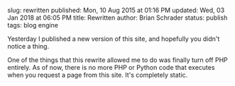 slug: rewritten
published: Mon, 10 Aug 2015 at 01:16 PM
updated: Wed, 03 Jan 2018 at 06:05 PM
title: Rewritten
author: Brian Schrader
status: publish
tags: blog engine

Yesterday I published a new version of this site, and hopefully you didn't notice a thing.

One of the things that this rewrite allowed me to do was finally turn off PHP entirely. As of now, there is no more PHP or Python code that executes when you request a page from this site. It's completely static.


